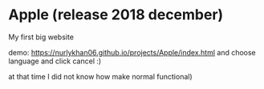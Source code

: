 # Apple (release 2018 december)
My first big website 

demo: https://nurlykhan06.github.io/projects/Apple/index.html
and choose language and click cancel :)

at that time I did not know how make normal functional)
